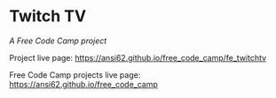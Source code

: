 # Twitch TV_A Free Code Camp project_Project live page: <https://ansi62.github.io/free_code_camp/fe_twitchtv>Free Code Camp projects live page: <https://ansi62.github.io/free_code_camp>